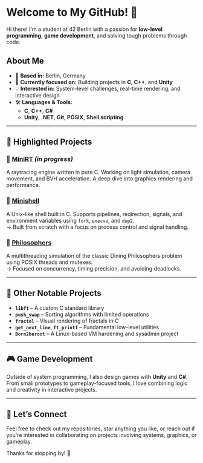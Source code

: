 # Welcome to My GitHub! 👋

Hi there! I'm a student at 42 Berlin with a passion for **low-level programming**, **game development**, and solving tough problems through code.

## About Me
- 📍 **Based in:** Berlin, Germany  
- 🎯 **Currently focused on:** Building projects in **C, C++**, and **Unity**
- 💡 **Interested in:** System-level challenges, real-time rendering, and interactive design
- 🛠️ **Languages & Tools:**  
  - **C**, **C++**, **C#**  
  - **Unity**, **.NET**, **Git**, **POSIX**, **Shell scripting**

---

## 📌 Highlighted Projects

### 🔷 [MiniRT](https://github.com/AntonSplavnik/miniRT) *(in progress)*
A raytracing engine written in pure C. Working on light simulation, camera movement, and BVH acceleration. A deep dive into graphics rendering and performance.

### 🔹 [Minishell](https://github.com/AntonSplavnik/minishell)
A Unix-like shell built in C. Supports pipelines, redirection, signals, and environment variables using `fork`, `execve`, and `dup2`.  
→ Built from scratch with a focus on process control and signal handling.

### 🔸 [Philosophers](https://github.com/AntonSplavnik/philosophers)
A multithreading simulation of the classic Dining Philosophers problem using POSIX threads and mutexes.  
→ Focused on concurrency, timing precision, and avoiding deadlocks.

---

## 📁 Other Notable Projects

- **`libft`** – A custom C standard library  
- **`push_swap`** – Sorting algorithms with limited operations  
- **`fractol`** – Visual rendering of fractals in C  
- **`get_next_line`**, **`ft_printf`** – Fundamental low-level utilities  
- **`Born2beroot`** – A Linux-based VM hardening and sysadmin project  

---

## 🎮 Game Development
Outside of system programming, I also design games with **Unity** and **C#**. From small prototypes to gameplay-focused tools, I love combining logic and creativity in interactive projects.

---

## 🤝 Let’s Connect
Feel free to check out my repositories, star anything you like, or reach out if you're interested in collaborating on projects involving systems, graphics, or gameplay.

Thanks for stopping by! 🚀
